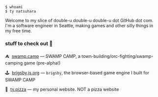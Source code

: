 ```
$ whoami
$ ty natsuhara
```

Welcome to my slice of double-u double-u double-u dot GitHub dot com. I'm a software engineer in Seattle, making games and other silly things in my free time.

### stuff to check out 👀
⛺️&nbsp; [swamp.camp](https://swamp.camp) — SWAMP CAMP, a town-building/orc-fighting/swamp-camping game (pre-alpha!)

🕹️&nbsp; [brigsby.js.org](https://brigsby.js.org) — `brigsby`, the browser-based game engine I built for SWAMP CAMP

🍕&nbsp; [ty.pizza](https://ty.pizza) — my personal website. NOT a pizza website
